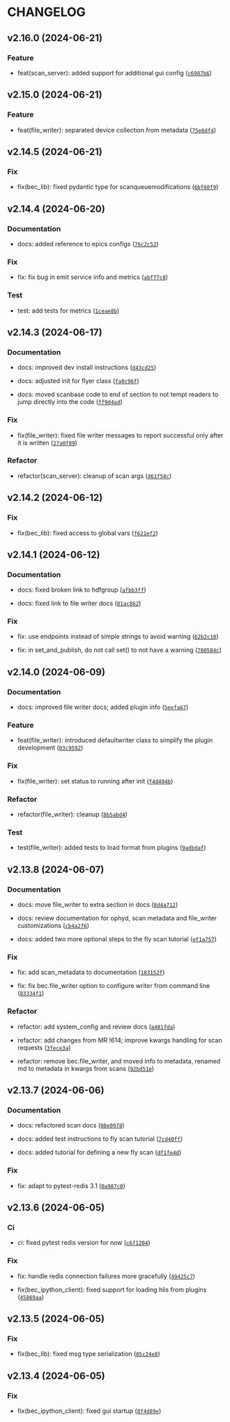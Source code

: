 # CHANGELOG

## v2.16.0 (2024-06-21)

### Feature

* feat(scan_server): added support for additional gui config ([`c6987b6`](https://gitlab.psi.ch/bec/bec/-/commit/c6987b6ec220ab98690b10bdbeef9823a0c7ed8a))

## v2.15.0 (2024-06-21)

### Feature

* feat(file_writer): separated device collection from metadata ([`75e6df4`](https://gitlab.psi.ch/bec/bec/-/commit/75e6df47f722439df827a307c61849a3828925da))

## v2.14.5 (2024-06-21)

### Fix

* fix(bec_lib): fixed pydantic type for scanqueuemodifications ([`6bf60f9`](https://gitlab.psi.ch/bec/bec/-/commit/6bf60f98fcaf80e1ab19ab2752d2d2e71f005225))

## v2.14.4 (2024-06-20)

### Documentation

* docs: added reference to epics configs ([`76c2c52`](https://gitlab.psi.ch/bec/bec/-/commit/76c2c5285ccc28f701614b9a8aed1b6f03d566ed))

### Fix

* fix: fix bug in emit service info and metrics ([`abf77c8`](https://gitlab.psi.ch/bec/bec/-/commit/abf77c80804afbb5fbe4d328f88ce4ab88c4710e))

### Test

* test: add tests for metrics ([`1ceae8b`](https://gitlab.psi.ch/bec/bec/-/commit/1ceae8ba0ce78aa074ea7ed1f0bd374b7ced632f))

## v2.14.3 (2024-06-17)

### Documentation

* docs: improved dev install instructions ([`d43cd25`](https://gitlab.psi.ch/bec/bec/-/commit/d43cd25786aa0e3892592350feb4def8ab541120))

* docs: adjusted init for flyer class ([`fa0c96f`](https://gitlab.psi.ch/bec/bec/-/commit/fa0c96f2dba82b22395cc91fb5b8fe63956e698c))

* docs: moved scanbase code to end of section to not tempt readers to jump directly into the code ([`ff9d4ad`](https://gitlab.psi.ch/bec/bec/-/commit/ff9d4ad9508ffda81c49977519cf5d2fc95676d7))

### Fix

* fix(file_writer): fixed file writer messages to report successful only after it is written ([`27a0f89`](https://gitlab.psi.ch/bec/bec/-/commit/27a0f8920ce17116aad10b422d0c5b2ad33ca20c))

### Refactor

* refactor(scan_server): cleanup of scan args ([`d61f58c`](https://gitlab.psi.ch/bec/bec/-/commit/d61f58c362021f29b937a088b6a0a892cacc9176))

## v2.14.2 (2024-06-12)

### Fix

* fix(bec_lib): fixed access to global vars ([`f621ef2`](https://gitlab.psi.ch/bec/bec/-/commit/f621ef280e5121a44277d1b51de586d8eae82be5))

## v2.14.1 (2024-06-12)

### Documentation

* docs: fixed broken link to hdfgroup ([`afbb3ff`](https://gitlab.psi.ch/bec/bec/-/commit/afbb3ffb7988573f018ae607ea49ca43331db399))

* docs: fixed link to file writer docs ([`01ac862`](https://gitlab.psi.ch/bec/bec/-/commit/01ac8629f50c05c2d69f832b7c2291f50f07a087))

### Fix

* fix: use endpoints instead of simple strings to avoid warning ([`62b2c10`](https://gitlab.psi.ch/bec/bec/-/commit/62b2c106de24c5de955fc619fa6b95f949295d21))

* fix: in set_and_publish, do not call set() to not have a warning ([`700584c`](https://gitlab.psi.ch/bec/bec/-/commit/700584ce3516ba59be56dcfa62cb57a7d693f69f))

## v2.14.0 (2024-06-09)

### Documentation

* docs: improved file writer docs; added plugin info ([`5eefa67`](https://gitlab.psi.ch/bec/bec/-/commit/5eefa6726b4e1d0312d2dc04fe36f3d9ba036c0f))

### Feature

* feat(file_writer): introduced defaultwriter class to simplify the plugin development ([`03c9592`](https://gitlab.psi.ch/bec/bec/-/commit/03c9592b6a72689b4c022678528bfd150bc2f837))

### Fix

* fix(file_writer): set status to running after init ([`f4d494b`](https://gitlab.psi.ch/bec/bec/-/commit/f4d494b8dc1949842fea9b613b1394af603d29a7))

### Refactor

* refactor(file_writer): cleanup ([`8b5abd4`](https://gitlab.psi.ch/bec/bec/-/commit/8b5abd4522424fc898da485c0a9f84018c3d3f08))

### Test

* test(file_writer): added tests to load format from plugins ([`9adbdaf`](https://gitlab.psi.ch/bec/bec/-/commit/9adbdaf0fae5f1f9332790a46073613602c821bc))

## v2.13.8 (2024-06-07)

### Documentation

* docs: move file_writer to extra section in docs ([`8d4a712`](https://gitlab.psi.ch/bec/bec/-/commit/8d4a71269be9350d9f9d55395b851d7f9a997253))

* docs: review documentation for ophyd, scan metadata and file_writer customizations ([`cb4a2f6`](https://gitlab.psi.ch/bec/bec/-/commit/cb4a2f6e62cbf4d756f575e594722a6971cf5258))

* docs: added two more optional steps to the fly scan tutorial ([`ef1a757`](https://gitlab.psi.ch/bec/bec/-/commit/ef1a757a248c36aba9e6ef82ca53fb1bab3be3e2))

### Fix

* fix: add scan_metadata to documentation ([`183152f`](https://gitlab.psi.ch/bec/bec/-/commit/183152fac63e174e5db4c7c0b1a064cddc25702e))

* fix: fix bec.file_writer option to configure writer from command line ([`83334f1`](https://gitlab.psi.ch/bec/bec/-/commit/83334f18c4ac2c8ce1881ac37231c03022f12442))

### Refactor

* refactor: add system_config and review docs ([`a481fda`](https://gitlab.psi.ch/bec/bec/-/commit/a481fdadfe0c1e005b7a9bd35c7a3b8dd15e9756))

* refactor: add changes from MR !614; improve kwargs handling for scan requests ([`3fece3a`](https://gitlab.psi.ch/bec/bec/-/commit/3fece3a063e4b10ed4ed6923a4b7044b0170efb5))

* refactor: remove bec.file_writer, and moved info to metadata, renamed md to metadata in kwargs from scans ([`92bd51e`](https://gitlab.psi.ch/bec/bec/-/commit/92bd51e788233c1597b0aeb317b16642312b9cb0))

## v2.13.7 (2024-06-06)

### Documentation

* docs: refactored scan docs ([`08e0978`](https://gitlab.psi.ch/bec/bec/-/commit/08e0978d2b7a137700fa1c552cbe079a290f32f5))

* docs: added test instructions to fly scan tutorial ([`7cd40ff`](https://gitlab.psi.ch/bec/bec/-/commit/7cd40ffcf597e3b64e87d9206468118b400754d7))

* docs: added tutorial for defining a new fly scan ([`df1fe4d`](https://gitlab.psi.ch/bec/bec/-/commit/df1fe4d64f97244862126d218be7fe9e2ebea925))

### Fix

* fix: adapt to pytest-redis 3.1 ([`0a987c0`](https://gitlab.psi.ch/bec/bec/-/commit/0a987c0815a3173e43dce22e2accef0e87ea284d))

## v2.13.6 (2024-06-05)

### Ci

* ci: fixed pytest redis version for now ([`c6f1204`](https://gitlab.psi.ch/bec/bec/-/commit/c6f12042d3a0d00b1ab9c69a17e829adf76a2c12))

### Fix

* fix: handle redis connection failures more gracefully ([`49425c7`](https://gitlab.psi.ch/bec/bec/-/commit/49425c7eed456f446c837e09c4fa88afedba31ae))

* fix(bec_ipython_client): fixed support for loading hlis from plugins ([`45869aa`](https://gitlab.psi.ch/bec/bec/-/commit/45869aab773d4e288f7c2d4152be140f91f5bb79))

## v2.13.5 (2024-06-05)

### Fix

* fix(bec_lib): fixed msg type serialization ([`05c24e8`](https://gitlab.psi.ch/bec/bec/-/commit/05c24e880bfbf2257c973ec4b451f93918290915))

## v2.13.4 (2024-06-05)

### Fix

* fix(bec_ipython_client): fixed gui startup ([`8f4d89e`](https://gitlab.psi.ch/bec/bec/-/commit/8f4d89e7a49dc7ca9cbbe64e832ddef19b418f16))
